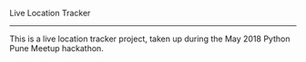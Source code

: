 Live Location Tracker
*********************
This is a live location tracker project, taken up during the May 2018 Python Pune Meetup hackathon.
